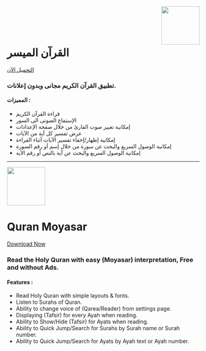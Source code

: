 <img align="right" src="https://user-images.githubusercontent.com/5399778/210307398-dedf8a3f-93a7-4b7c-ace5-081bfa7b75e4.png" width="100" height="100">

<br/><br/><br/>

# القرآن الميسر

[التحميل الآن](https://play.google.com/store/apps/details?id=com.amrsubzero.quranmoyasar)

### تطبيق القرآن الكريم مجانى وبدون إعلانات.

#### المميزات :

- قراءة القرآن الكريم
- الإستماع الصوتى الى السور
- إمكانية تغيير صوت القارئ من خلال صفحة الإعدادات
- عرض تفسير كل آية من الآيات
- إمكانية إظهار/إخفاء تفسير الآيات أثناء القراءة
- إمكانية الوصول السريع والبحث عن سورة من خلال إسم أو رقم السورة
- إمكانية الوصول السريع والبحث عن آية بالنص أو رقم الآية

---

<img src="https://user-images.githubusercontent.com/5399778/210307398-dedf8a3f-93a7-4b7c-ace5-081bfa7b75e4.png" width="100" height="100"><br>

# Quran Moyasar

[Download Now](https://play.google.com/store/apps/details?id=com.amrsubzero.quranmoyasar)

### Read the Holy Quran with easy (Moyasar) interpretation, Free and without Ads.

#### Features :

- Read Holy Quran with simple layouts & fonts.
- Listen to Surahs of Quran.
- Ability to change voice of (Qarea/Reader) from settings page.
- Displaying (Tafsir) for every Ayah when reading.
- Ability to Show/Hide (Tafsir) for Ayats when reading.
- Ability to Quick Jump/Search for Surahs by Surah name or Surah number.
- Ability to Quick Jump/Search for Ayats by Ayah text or Ayah number.
